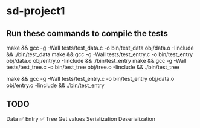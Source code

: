 # sd-project1

## Run these commands to compile the tests
make && gcc -g -Wall tests/test_data.c -o bin/test_data obj/data.o -Iinclude && ./bin/test_data
make && gcc -g -Wall tests/test_entry.c -o bin/test_entry obj/data.o obj/entry.o -Iinclude && ./bin/test_entry
make && gcc -g -Wall tests/test_tree.c -o bin/test_tree obj/tree.o -Iinclude && ./bin/test_tree



make && gcc -g -Wall tests/test_entry.c -o bin/test_entry obj/data.o obj/entry.o -Iinclude && ./bin/test_entry


## TODO
Data ✅
Entry ✅
Tree
	Get values
Serialization
Deserialization
